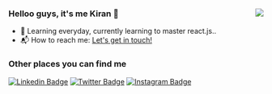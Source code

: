 
### Helloo guys, it's me Kiran 👋<img align="right" src="https://komarev.com/ghpvc/?username=ottaplackan&color=blue&label=Stalkers ">


- 🌱 Learning everyday, currently learning to master react.js..
- 📬 How to reach me: <a href="mailto:kirankurian2023@cs.sjcetpalai.ac.in">Let's get in touch!</a>

### Other places you can find me

 
[![Linkedin Badge](https://img.shields.io/badge/-kirankurian-2867B2?style=flat-square&logo=Linkedin&logoColor=white&link=https://www.linkedin.com/in/kiran-kurian/)](https://www.linkedin.com/in/kiran-kurian/) [![Twitter Badge](https://img.shields.io/badge/-ottaplackan-1ca0f1?style=flat-square&logo=twitter&logoColor=white&link=https://twitter.com/ottaplackan18)](https://twitter.com/ottaplackan18) [![Instagram Badge](https://img.shields.io/badge/-kkurian-D7008A?style=flat-square&logo=instagram&logoColor=white&link=https://www.instagram.com/kkurian18/)](https://www.instagram.com/kkurian18/)

